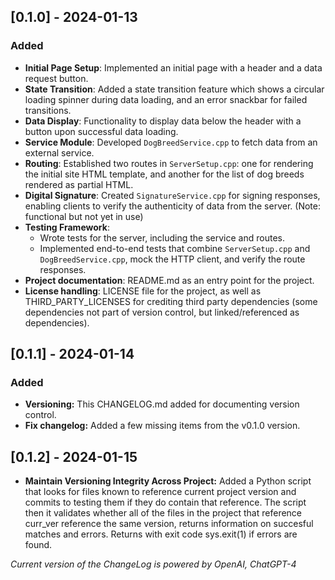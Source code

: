 ## [0.1.0] - 2024-01-13

### Added

- **Initial Page Setup**: Implemented an initial page with a header and a data request button.
- **State Transition**: Added a state transition feature which shows a circular loading spinner during data loading, and an error snackbar for failed transitions.
- **Data Display**: Functionality to display data below the header with a button upon successful data loading.
- **Service Module**: Developed `DogBreedService.cpp` to fetch data from an external service.
- **Routing**: Established two routes in `ServerSetup.cpp`: one for rendering the initial site HTML template, and another for the list of dog breeds rendered as partial HTML.
- **Digital Signature**: Created `SignatureService.cpp` for signing responses, enabling clients to verify the authenticity of data from the server. (Note: functional but not yet in use)
- **Testing Framework**: 
  - Wrote tests for the server, including the service and routes.
  - Implemented end-to-end tests that combine `ServerSetup.cpp` and `DogBreedService.cpp`, mock the HTTP client, and verify the route responses.
- **Project documentation**: README.md as an entry point for the project.
- **License handling**: LICENSE file for the project, as well as THIRD_PARTY_LICENSES for crediting third party dependencies (some dependencies not part of version control, but linked/referenced as dependencies).

## [0.1.1] - 2024-01-14

### Added

- **Versioning:** This CHANGELOG.md added for documenting version control.
- **Fix changelog:** Added a few missing items from the v0.1.0 version.

## [0.1.2] - 2024-01-15

- **Maintain Versioning Integrity Across Project:**  Added a Python script that looks for files known to reference current project version and commits to testing them if they do contain that reference. The script then it validates whether all of the files in the project that reference curr_ver reference the same version, returns information on succesful matches and errors. Returns with exit code sys.exit(1) if errors are found.

*Current version of the ChangeLog is powered by OpenAI, ChatGPT-4*
